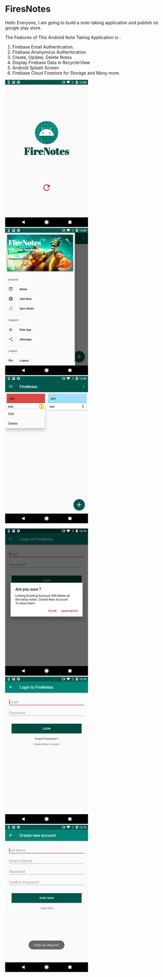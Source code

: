 # FiresNotes

Hello Everyone,
I am going to build a note-taking application and publish on google play store.

The Features of This Android Note Taking Application is :

 1. Firebase Email Authentication.
 2. Firebase Anonymous Authentication
 3. Create, Update, Delete Notes
 4. Display Firebase Data in RecyclerView
 5. Android Splash Screen
 6. Firebase Cloud Firestore for Storage and Many more.
 
 
 ![](screenshots/1.jpg)  ![](screenshots/2.jpg)
 ![](screenshots/3.jpg)
 
 ![](screenshots/4.jpg)
 ![](screenshots/5.jpg)
 ![](screenshots/6.jpg)

